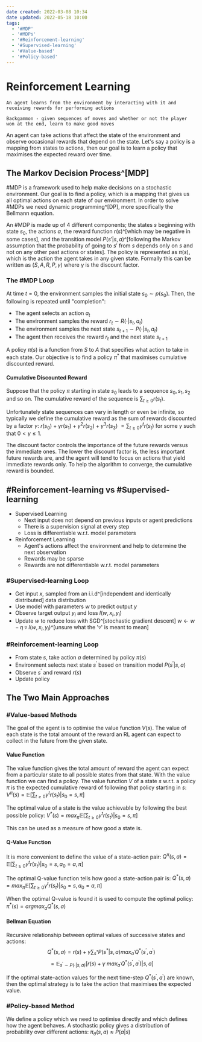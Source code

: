 ```yaml
---
date created: 2022-03-08 10:34
date updated: 2022-05-18 10:00
tags:
  - '#MDP'
  - '#MDPs'
  - '#Reinforcement-learning'
  - '#Supervised-learning'
  - '#Value-based'
  - '#Policy-based'
---
```


# Reinforcement Learning

```ad-idea
An agent learns from the environment by interacting with it and receiving rewards for performing actions
```

```ad-example
Backgammon - given sequences of moves and whether or not the player won at the end, learn to make good moves
```

An agent can take actions that affect the state of the environment and observe occasional rewards that depend on the state. Let's say a policy is a mapping from states to actions, then our goal is to learn a policy that maximises the expected reward over time.

## The Markov Decision Process^[MDP]

#MDP is a framework used to help make decisions on a stochastic environment. Our goal is to find a policy, which is a mapping that gives us all optimal actions on each state of our environment. In order to solve #MDPs we need dynamic programming^[DP], more specifically the Bellmann equation.

An #MDP is made up of 4 different components; the states $s$ beginning with state $s_0$, the actions $a$, the reward function $r(s)$^[which may be negative in some cases], and the transition model $P(s' | s, a)$^[following the Markov assumption that the probability of going to $s'$ from $s$ depends only on $s$ and not on any other past actions or states]. The policy is represented as $\pi(s)$, which is the action the agent takes in any given state. Formally this can be written as $(S, A, R, P, \gamma)$ where $\gamma$ is the discount factor.

### The #MDP Loop

At time $t = 0$, the environment samples the initial state $s_0 \sim p(s_0)$. Then, the following is repeated until "completion":

- The agent selects an action $a_t$
- The environment samples the reward $r_t \sim R( \cdot | s_t, a_t)$
- The environment samples the next state $s_{t + 1} \sim P( \cdot | s_t, a_t)$
- The agent then receives the reward $r_t$ and the next state $s_{t + 1}$

A policy $\pi(s)$ is a function from $S$ to $A$ that specifies what action to take in each state. Our objective is to find a policy $\pi^*$ that maximises cumulative discounted reward.

#### Cumulative Discounted Reward

Suppose that the policy $\pi$ starting in state $s_0$ leads to a sequence $s_0, s_1, s_2$ and so on. The cumulative reward of the sequence is $\sum_{t \ge 0}r(s_t)$.

Unfortunately state sequences can vary in length or even be infinite, so typically we define the cumulative reward as the sum of rewards discounted by a factor $\gamma$: $r(s_0) + \gamma r(s_1) + \gamma^2r(s_2) + \gamma^3r(s_3)$ $= \sum_{t \ge 0} \gamma^tr(s_t)$ for some $\gamma$ such that $0 \lt \gamma \le 1$.

The discount factor controls the importance of the future rewards versus the immediate ones. The lower the discount factor is, the less important future rewards are, and the agent will tend to focus on actions that yield immediate rewards only. To help the algorithm to converge, the cumulative reward is bounded.

## #Reinforcement-learning vs #Supervised-learning

- Supervised Learning
  - Next input does not depend on previous inputs or agent predictions
  - There is a supervision signal at every step
  - Loss is differentiable w.r.t. model parameters
- Reinforcement Learning
  - Agent's actions affect the environment and help to determine the next observation
  - Rewards may be sparse
  - Rewards are not differentiable w.r.t. model parameters

### #Supervised-learning Loop

- Get input $x$, sampled from an i.i.d^[independent and identically distributed] data distribution
- Use model with parameters $w$ to predict output $y$
- Observe target output $y_i$ and loss $l(w, x_i, y_i)$
- Update $w$ to reduce loss with SGD^[stochastic gradient descent] $w \leftarrow w - \eta \triangledown l(w, x_i, y_i)$^[unsure what the '$\triangledown$' is meant to mean]

### #Reinforcement-learning Loop

- From state $s$, take action $a$ determined by policy $\pi(s)$
- Environment selects next state $s^{'}$ based on transition model $P(s^{'} | s, a)$
- Observe $s^{'}$ and reward $r(s)$
- Update policy

## The Two Main Approaches

### #Value-based Methods

The goal of the agent is to optimise the value function $V(s)$. The value of each state is the total amount of the reward an RL agent can expect to collect in the future from the given state.

#### Value Function

The value function gives the total amount of reward the agent can expect from a particular state to all possible states from that state. With the value function we can find a policy. The value function $V$ of a state $s$ w.r.t. a policy $\pi$ is the expected cumulative reward of following that policy starting in $s$: $V^\pi(s) = \mathbb{E}[\sum_{t \ge 0} \gamma^t r(s_t) | s_0 = s, \pi]$

The optimal value of a state is the value achievable by following the best possible policy: $V^*(s) = max_\pi \mathbb{E} [\sum_{t \ge 0} \gamma^t r(s_t) | s_0 = s, \pi]$

This can be used as a measure of how good a state is.

#### Q-Value Function

It is more convenient to define the value of a state-action pair: $Q^\pi(s, a) = \mathbb{E}[\sum_{t \ge 0}\gamma^tr(s_t) | s_0 = s, a_0 = a, \pi]$

The optimal Q-value function tells how good a state-action pair is: $Q^*(s, a) = max_\pi \mathbb{E}[\sum_{t \ge 0}\gamma^tr(s_t) | s_0 = s, a_0 = a, \pi]$

When the optimal Q-value is found it is used to compute the optimal policy: $\pi^*(s) = argmax_aQ^*(s, a)$

#### Bellman Equation
Recursive relationship between optimal values of successive states and actions: $$Q^*(s, a) = r(s) + \gamma \sum_{s^{*}}P(s^{*} | s, a)max_{a^{'}}Q^{*}(s^{'}, a^{'})$$ $$= \mathbb{E}_{s^{'} \sim P(\cdot | s, a)}[r(s) + \gamma\ max_{a^{'}}Q^{*}(s^{'}, a^{'}) | s, a]$$

If the optimal state-action values for the next time-step $Q^{*}(s^{'}, a^{'})$ are known, then the optimal strategy is to take the action that maximises the expected value.

### #Policy-based Method

We define a policy which we need to optimise directly and which defines how the agent behaves. A stochastic policy gives a distribution of probability over different actions: $\pi_\theta(s, a) \approx P(a | s)$
